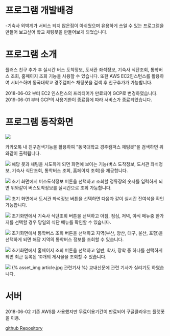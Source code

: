 # 프로그램 개발배경
-기숙사 외박계가 서비스 되지 않은점이 아쉬웠으며 유용하게 쓰일 수 있는 프로그램을 만들어 보고싶어 학교 채팅봇을 만들어보게 되었습니다.

# 프로그램 소개
플러스 친구 추가 후 실시간 버스 도착정보, 도서관 좌석정보, 기숙사 식단조회, 통학버스 조회, 홈페이지 조회 기능을 사용할 수 있습니다.
또한 AWS EC2인스턴스를 활용하여 서비스하며 동국대학교 경주캠퍼스 채팅봇을 검색 후 친구추가가 가능합니다.

2018-06-02 부터 EC2 인스턴스의 프리티어가 만료되어 GCP로 변경하였습니다.
2019-06-01 부터 GCP의 사용기한이 종료됨에 따라 서비스가 종료되었습니다.

# 프로그램 동작화면
![](https://kkimsangheon.github.io/2017/08/11/dg-chat-bot/1.png) 

카카오톡 내 친구검색기능을 활용하여 "동국대학교 경주캠퍼스 채팅봇"을 검색하면 위와같이 출력됩니다.

![](https://kkimsangheon.github.io/2017/08/11/dg-chat-bot/2.png) 
해당 봇과 채팅을 시도하게 되면 화면에 보이는 기능(버스 도착정보, 도서관 좌석정보, 기숙사 식단조회, 통학버스 조회, 홈페이지 조회)을 제공합니다.

![](https://kkimsangheon.github.io/2017/08/11/dg-chat-bot/3.png) 
초기 화면에서 버스도착정보 버튼을 선택하고 조회할 정류장의 숫자를 입력하게 되면 위와같이 버스도착정보를 실시간으로 조회 가능합니다.

![](https://kkimsangheon.github.io/2017/08/11/dg-chat-bot/4.png) 
초기 화면에서 도서관 좌석정보 버튼을 선택하면 다음과 같이 실시간 잔여석을 확인 가능합니다.

![](https://kkimsangheon.github.io/2017/08/11/dg-chat-bot/5.png) 
초기화면에서 기숙사 식단조회 버튼을 선택하고 아침, 점심, 저녁, 야식 메뉴중 한가지를 선택할 경우 당일의 식단 메뉴를 확인할 수 있습니다.

![](https://kkimsangheon.github.io/2017/08/11/dg-chat-bot/6.png) 
초기화면에서 통학버스 조회 버튼을 선택하고 지역(부산, 양산, 대구, 울산, 포항)을 선택하게 되면 해당 지역의 통학버스 정보를 조회할 수 있습니다.

![](https://kkimsangheon.github.io/2017/08/11/dg-chat-bot/7.png) 
초기화면에서 홈페이지 조회 버튼을 선택하고 일반, 학사, 장학 중 하나를 선택하게 되면 최근 등록된 10개의 게시물을 조회할 수 있습니다.

![](https://kkimsangheon.github.io/2017/08/11/dg-chat-bot/article.jpg) 
{% asset_img article.jpg 관련기사 %}
교내신문에 관련 기사가 실리기도 하였습니다.

# 서버
2018-06-02
기존 AWS를 사용했지만 무료이용기간이 만료되어 구글클라우드 플랫폿을 이용.

[github Repository](https://github.com/KKimSangHeon/Dg_Chat_Bot)
